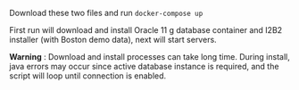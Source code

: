 Download these two files and run 
`docker-compose up` 

First run will download and install Oracle 11 g database container and I2B2 installer (with Boston demo data), next will start servers. 

**Warning** : Download and install processes can take long time. During install, java errors may occur since active database instance is required, and the script will loop until connection is enabled.
